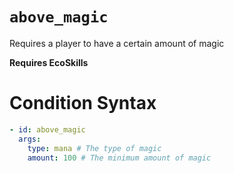 # `above_magic`

Requires a player to have a certain amount of magic

**Requires EcoSkills**

# Condition Syntax
```yaml
- id: above_magic
  args:
    type: mana # The type of magic
    amount: 100 # The minimum amount of magic
```
